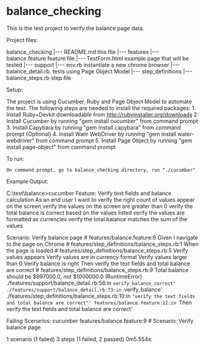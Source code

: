 # balance_checking

This is the test project to verify the balance page data.

Project files:

balance_checking
        |--- README.md                       this file
        |--- features
             |--- balance.feature            feature file
             |--- TestForm.html              example page that will be tested
             |--- support
                  |--- env.rb                instantiate a new chrome browser
                  |--- balance_detail.rb.    tests using Page Object Model
             |--- step_definitions
                  |--- balance_steps.rb      step file
  
Setup:

The project is using Cucumber, Ruby and Page Object Model to automate the test. The following steps are needed to install the required packages:
    1. Install Ruby+Devkit downloadable from http://rubyinstaller.org/downloads
    2. Install Cucumber by running "gem install cucumber" from command prompt
    3. Install Capybara by running "gem install capybara" from command prompt (Optional)
    4. Install Watir WebDriver by running "gem install water-webdriver" from command prompt 
    5. Install Page Object by running "gem install page-object" from command prompt
  
To run:

    On command prompt, go to balance_checking directory, run "./cucumber"

Example Output:

C:\test\balance>cucumber
Feature: Verify text fields and balance calculation
  As an end user
  I want to verify the right count of values appear on the screen
            verify the values on the screen are greater than 0
            verify the total balance is correct based on the values listed
            verify the values are formatted as currencies
            verify the total balance matches the sum of the values

  Scenario: Verify balance page                               # features/balance.feature:9
    Given I navigate to the page on Chrome                    # features/step_definitions/balance_steps.rb:1
    When the page is loaded                                   # features/step_definitions/balance_steps.rb:5
      Verify values appears
      Verify values are in currency format
      Verify values larger than 0
      Verify balance is right
    Then verify the text fields and total balance are correct # features/step_definitions/balance_steps.rb:9
      Total balance should be $997000.0, not $1000000.0 (RuntimeError)
      ./features/support/balance_detail.rb:56:in `verify_balance_correct'
      ./features/support/balance_detail.rb:73:in `verify_balance'
      ./features/step_definitions/balance_steps.rb:10:in `"verify the text fields and total balance are correct"'
      features/balance.feature:12:in `Then verify the text fields and total balance are correct'

Failing Scenarios:
cucumber features/balance.feature:9 # Scenario: Verify balance page

1 scenario (1 failed)
3 steps (1 failed, 2 passed)
0m5.554s
